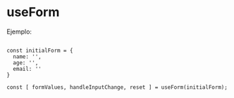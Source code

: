 # useForm

Ejemplo:

```

const initialForm = {
  name: '',
  age: '',
  email: ''
}

const [ formValues, handleInputChange, reset ] = useForm(initialForm);

```
